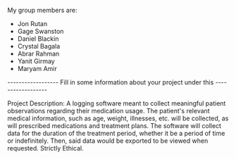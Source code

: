 My group members are:
- Jon Rutan
- Gage Swanston
- Daniel Blackin
- Crystal Bagala
- Abrar Rahman
- Yanit Girmay
- Maryam Amir

------------------ Fill in some information about your project under this ------------------

Project Description:
A logging software meant to collect meaningful patient observations regarding their medication usage. 
The patient's relevant medical information, such as age, weight, illnesses, etc. will be collected, 
as will prescribed medications and treatment plans. The software will collect data for the duration 
of the treatment period, whether it be a period of time or indefinitely. 
Then, said data would be exported to be viewed when requested. Strictly Ethical.
